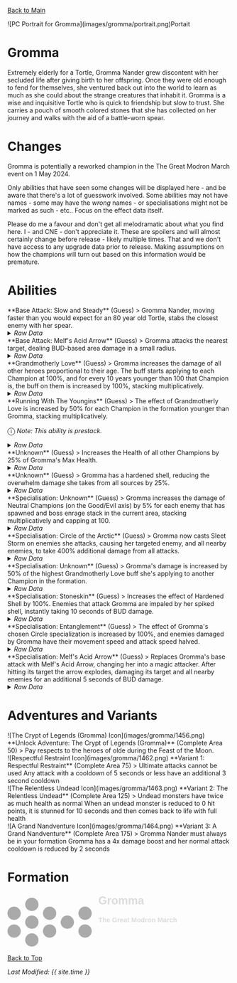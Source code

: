 [Back to Main](index.md)

<span class="championPortraitsRow">
    <span class="championPortraitsImage">
        ![PC Portrait for Gromma](images/gromma/portrait.png)Portait
    </span>
</span>

# Gromma

Extremely elderly for a Tortle, Gromma Nander grew discontent with her secluded life after giving birth to her offspring. Once they were old enough to fend for themselves, she ventured back out into the world to learn as much as she could about the strange creatures that inhabit it. Gromma is a wise and inquisitive Tortle who is quick to friendship but slow to trust. She carries a pouch of smooth colored stones that she has collected on her journey and walks with the aid of a battle-worn spear.

# Changes

Gromma is potentially a reworked champion in the The Great Modron March event on 1 May 2024.

Only abilities that have seen some changes will be displayed here - and be aware that there's a lot of guesswork involved. Some abilities may not have names - some may have the *wrong* names - or specialisations might not be marked as such - etc.. Focus on the effect data itself.

Please do me a favour and don't get all melodramatic about what you find here. I - and CNE - don't appreciate it. These are spoilers and will almost certainly change before release - likely multiple times. That and we don't have access to any upgrade data prior to release. Making assumptions on how the champions will turn out based on this information would be premature.

# Abilities

<div markdown="1" class="abilityBorder"><div markdown="1" class="abilityBorderInner">
**Base Attack: Slow and Steady** (Guess)
> Gromma Nander, moving faster than you would expect for an 80 year old Tortle, stabs the closest enemy with her spear.
<details><summary><em>Raw Data</em></summary>
<p>
<pre>
{
    "id": 752,
    "name": "Slow and Steady",
    "description": "Gromma Nander, moving faster than you would expect for an 80 year old Tortle, stabs the closest enemy with her spear.",
    "long_description": "",
    "graphic_id": 0,
    "target": "front",
    "num_targets": 1,
    "aoe_radius": 0,
    "damage_modifier": 1,
    "cooldown": 4.6,
    "animations": [
        {
            "type": "melee_attack",
            "target_offset_x": -84,
            "damage_frame": 2,
            "jump_sound": 30,
            "sound_frames": {
                "2": 154
            }
        }
    ],
    "tags": [
        "melee"
    ],
    "damage_types": [
        "melee"
    ]
}
</pre>
</p>
</details>
</div></div>

<div markdown="1" class="abilityBorder"><div markdown="1" class="abilityBorderInner">
**Base Attack: Melf's Acid Arrow** (Guess)
> Gromma attacks the nearest target, dealing BUD-based area damage in a small radius.
<details><summary><em>Raw Data</em></summary>
<p>
<pre>
{
    "id": 751,
    "name": "Melf's Acid Arrow",
    "description": "Gromma attacks the nearest target, dealing BUD-based area damage in a small radius.",
    "long_description": "",
    "graphic_id": 0,
    "target": "front",
    "num_targets": 1,
    "aoe_radius": 0,
    "damage_modifier": 1.5,
    "cooldown": 4.6,
    "animations": [
        {
            "type": "ranged_attack",
            "projectile": "acid_arrow",
            "shoot_frame": 10,
            "projectile_count": 1,
            "shoot_offset_x": 140,
            "shoot_offset_y": 0
        }
    ],
    "tags": [
        "ranged"
    ],
    "damage_types": [
        "magic"
    ]
}
</pre>
</p>
</details>
</div></div>

<div markdown="1" class="abilityBorder"><div markdown="1" class="abilityBorderInner">
**Grandmotherly Love** (Guess)
> Gromma increases the damage of all other heroes proportional to their age. The buff starts applying to each Champion at 100%, and for every 10 years younger than 100 that Champion is, the buff on them is increased by 100%, stacking multiplicatively.
<details><summary><em>Raw Data</em></summary>
<p>
<pre>
{
    "id": 1949,
    "flavour_text": "",
    "description": {
        "desc": "Gromma increases the damage of all other heroes proportional to their age. The buff starts applying to each Champion at $(amount)%, and for every 10 years younger than 100 that Champion is, the buff on them is increased by $(buff_amount___2)%, stacking multiplicatively."
    },
    "effect_keys": [
        {
            "effect_string": "hero_dps_multiplier_mult,100",
            "targets": [
                "other"
            ],
            "filter_targets": [
                {
                    "type": "exclude_heroes",
                    "hero_ids": [
                        146
                    ]
                }
            ],
            "amount_updated_listeners": [
                "slot_changed",
                "feat_changed"
            ]
        },
        {
            "effect_string": "buff_incoming_effect_by_expr",
            "effect_id": 1949,
            "effect_index": 0,
            "buff_amount": 100,
            "hero_expr": "pow((1+(buff_amount/100)), max(9 - floor(min(age,90)/10),0))",
            "targets": [
                "all"
            ],
            "filter_targets": [
                {
                    "type": "exclude_heroes",
                    "hero_ids": [
                        146
                    ]
                }
            ],
            "amount_updated_listeners": [
                "slot_changed",
                "feat_changed"
            ],
            "skip_effect_key_desc": true
        }
    ],
    "requirements": "",
    "graphic_id": 0,
    "large_graphic_id": 0,
    "properties": {
        "is_formation_ability": true,
        "owner_use_outgoing_description": true,
        "indexed_effect_properties": true
    }
}
</pre>
</p>
</details>
</div></div>

<div markdown="1" class="abilityBorder"><div markdown="1" class="abilityBorderInner">
**Running With The Youngins** (Guess)
> The effect of Grandmotherly Love is increased by 50% for each Champion in the formation younger than Gromma, stacking multiplicatively.

<span style="font-size:1.2em;">ⓘ</span> *Note: This ability is prestack.*
<details><summary><em>Raw Data</em></summary>
<p>
<pre>
{
    "id": 1951,
    "flavour_text": "",
    "description": {
        "desc": "The effect of Grandmotherly Love is increased by $amount% for each Champion in the formation younger than Gromma, stacking multiplicatively."
    },
    "effect_keys": [
        {
            "off_when_benched": true,
            "effect_string": "pre_stack_amount,50"
        },
        {
            "effect_string": "buff_upgrade,0,14874,0",
            "amount_expr": "upgrade_amount(14876,0)",
            "amount_func": "mult",
            "stack_func": "per_hero_attribute",
            "per_hero_expr": "age<80",
            "per_hero_targets": [
                {
                    "type": "except_heroes",
                    "hero_ids": [
                        146
                    ],
                    "only_in_formation": true
                }
            ],
            "show_bonus": true,
            "amount_updated_listeners": [
                "slot_changed"
            ]
        },
        {
            "effect_string": "expression_on_trigger,area_complete",
            "per_trigger_expr": "AppendToSaveStat(`gromma_running_with_nine_youngins`, false, trigger_count * as_int(GetUpgradeStacks(14876, 1) >= 9))"
        }
    ],
    "requirements": "",
    "graphic_id": 0,
    "large_graphic_id": 0,
    "properties": {
        "is_formation_ability": true,
        "owner_use_outgoing_description": true,
        "indexed_effect_properties": true,
        "per_effect_index_bonuses": true
    }
}
</pre>
</p>
</details>
</div></div>

<div markdown="1" class="abilityBorder"><div markdown="1" class="abilityBorderInner">
**Unknown** (Guess)
> Increases the Health of all other Champions by 25% of Gromma's Max Health.
<details><summary><em>Raw Data</em></summary>
<p>
<pre>
{
    "id": 1950,
    "flavour_text": "",
    "description": {
        "desc": "Increases the Health of all other Champions by $amount% of $source's Max Health"
    },
    "effect_keys": [
        {
            "effect_string": "increase_health_by_source_percent,25",
            "targets": [
                "other"
            ],
            "off_when_benched": true
        }
    ],
    "requirements": "",
    "graphic_id": 0,
    "large_graphic_id": 0,
    "properties": {
        "is_formation_ability": true,
        "owner_use_outgoing_description": true
    }
}
</pre>
</p>
</details>
</div></div>

<div markdown="1" class="abilityBorder"><div markdown="1" class="abilityBorderInner">
**Unknown** (Guess)
> Gromma has a hardened shell, reducing the overwhelm damage she takes from all sources by 25%.
<details><summary><em>Raw Data</em></summary>
<p>
<pre>
{
    "id": 1963,
    "flavour_text": "",
    "description": {
        "desc": "Gromma has a hardened shell, reducing the overwhelm damage she takes from all sources by 25%."
    },
    "effect_keys": [
        {
            "effect_string": "reduce_overwhelm_effect,25"
        }
    ],
    "requirements": "",
    "graphic_id": 0,
    "large_graphic_id": 0,
    "properties": {
        "is_formation_ability": true,
        "owner_use_outgoing_description": true
    }
}
</pre>
</p>
</details>
</div></div>

<div markdown="1" class="abilityBorder"><div markdown="1" class="abilityBorderInner">
**Specialisation: Unknown** (Guess)
> Gromma increases the damage of Neutral Champions (on the Good/Evil axis) by 5% for each enemy that has spawned and boss enrage stack in the current area, stacking multiplicatively and capping at 100.
<details><summary><em>Raw Data</em></summary>
<p>
<pre>
{
    "id": 1952,
    "flavour_text": "",
    "description": {
        "desc": "Gromma increases the damage of $gromma_circle_of_the_mountain_target Champions (on the Good/Evil axis) by $(not_buffed amount)% for each enemy that has spawned and boss enrage stack in the current area, stacking multiplicatively and capping at 100."
    },
    "effect_keys": [
        {
            "off_when_benched": true,
            "effect_string": "hero_dps_multiplier_mult,5",
            "targets": [
                {
                    "type": "by_tags",
                    "tags": "geneutral"
                }
            ],
            "amount_updated_listeners": [
                "slot_changed",
                "monster_spawned",
                "enrage_stacks_changed"
            ],
            "amount_func": "mult",
            "stack_func": "per_hero_attribute",
            "post_process_expr": "boss_enrage_stacks+monsters_spawned",
            "limit": 100,
            "show_bonus": true,
            "use_computed_amount_for_description": true,
            "buff_target": "Neutral"
        }
    ],
    "requirements": "",
    "graphic_id": 0,
    "large_graphic_id": 0,
    "properties": {
        "is_formation_ability": true,
        "owner_use_outgoing_description": true,
        "spec_option_post_apply_info": "Champions Targeted: $num_targets"
    }
}
</pre>
</p>
</details>
</div></div>

<div markdown="1" class="abilityBorder"><div markdown="1" class="abilityBorderInner">
**Specialisation: Circle of the Arctic** (Guess)
> Gromma now casts Sleet Storm on enemies she attacks, causing her targeted enemy, and all nearby enemies, to take 400% additional damage from all attacks.
<details><summary><em>Raw Data</em></summary>
<p>
<pre>
{
    "id": 1953,
    "flavour_text": "",
    "description": {
        "desc": "Gromma now casts Sleet Storm on enemies she attacks, causing her targeted enemy, and all nearby enemies, to take $amount% additional damage from all attacks."
    },
    "effect_keys": [
        {
            "effect_string": "add_monster_hit_effects,400,751",
            "use_chained_attack": false,
            "monster_effect": {
                "effect_string": "effect_def,1961"
            },
            "after_damage": false,
            "range": 200
        },
        {
            "effect_string": "add_monster_hit_effects,400,752",
            "use_chained_attack": false,
            "monster_effect": {
                "effect_string": "effect_def,1961"
            },
            "after_damage": false,
            "range": 200
        }
    ],
    "requirements": "",
    "graphic_id": 0,
    "large_graphic_id": 0,
    "properties": {
        "is_formation_ability": true,
        "owner_use_outgoing_description": true
    }
}
</pre>
</p>
</details>
</div></div>

<div markdown="1" class="abilityBorder"><div markdown="1" class="abilityBorderInner">
**Specialisation: Unknown** (Guess)
> Gromma's damage is increased by 50% of the highest Grandmotherly Love buff she's applying to another Champion in the formation.
<details><summary><em>Raw Data</em></summary>
<p>
<pre>
{
    "id": 1954,
    "flavour_text": "",
    "description": {
        "desc": "Gromma's damage is increased by $(amount)% of the highest Grandmotherly Love buff she's applying to another Champion in the formation."
    },
    "effect_keys": [
        {
            "effect_string": "hero_dps_multiplier_mult,50",
            "targets": [
                "self"
            ],
            "amount_func": "mult_by_highest_applied_effect_amount",
            "upgrade_id": 14874,
            "effect_index": 0,
            "ignore_empty_slots": true,
            "amount_updated_listeners": [
                "slot_changed",
                "upgrade_unlocked"
            ],
            "show_bonus": true
        }
    ],
    "requirements": "",
    "graphic_id": 0,
    "large_graphic_id": 0,
    "properties": {
        "is_formation_ability": true,
        "owner_use_outgoing_description": true,
        "indexed_effect_properties": true
    }
}
</pre>
</p>
</details>
</div></div>

<div markdown="1" class="abilityBorder"><div markdown="1" class="abilityBorderInner">
**Specialisation: Stoneskin** (Guess)
> Increases the effect of Hardened Shell by 100%. Enemies that attack Gromma are impaled by her spiked shell, instantly taking 10 seconds of BUD damage.
<details><summary><em>Raw Data</em></summary>
<p>
<pre>
{
    "id": 1955,
    "flavour_text": "",
    "description": {
        "desc": "Increases the effect of Hardened Shell by $amount%. Enemies that attack Gromma are impaled by her spiked shell, instantly taking $(amount___2) seconds of BUD damage."
    },
    "effect_keys": [
        {
            "effect_string": "buff_upgrade,100,14873"
        },
        {
            "effect_string": "deal_bud_damage_when_hit,10"
        }
    ],
    "requirements": "",
    "graphic_id": 0,
    "large_graphic_id": 0,
    "properties": {
        "is_formation_ability": true,
        "owner_use_outgoing_description": true,
        "indexed_effect_properties": true
    }
}
</pre>
</p>
</details>
</div></div>

<div markdown="1" class="abilityBorder"><div markdown="1" class="abilityBorderInner">
**Specialisation: Entanglement** (Guess)
> The effect of Gromma's chosen Circle specialization is increased by 100%, and enemies damaged by Gromma have their movement speed and attack speed halved.
<details><summary><em>Raw Data</em></summary>
<p>
<pre>
{
    "id": 1956,
    "flavour_text": "",
    "description": {
        "desc": "The effect of Gromma's chosen Circle specialization is increased by $amount%, and enemies damaged by Gromma have their movement speed and attack speed halved."
    },
    "effect_keys": [
        {
            "effect_string": "buff_upgrade,100,14877"
        },
        {
            "effect_string": "buff_upgrade,100,14878"
        },
        {
            "effect_string": "buff_upgrade,100,14879"
        },
        {
            "effect_string": "add_monster_hit_effects,50,752",
            "use_chained_attack": false,
            "monster_effect": {
                "effect_string": "effect_def,1962"
            },
            "after_damage": false
        }
    ],
    "requirements": "",
    "graphic_id": 0,
    "large_graphic_id": 0,
    "properties": {
        "is_formation_ability": true,
        "owner_use_outgoing_description": true,
        "indexed_effect_properties": true
    }
}
</pre>
</p>
</details>
</div></div>

<div markdown="1" class="abilityBorder"><div markdown="1" class="abilityBorderInner">
**Specialisation: Melf's Acid Arrow** (Guess)
> Replaces Gromma's base attack with Melf's Acid Arrow, changing her into a magic attacker. After hitting its target the arrow explodes, damaging its target and all nearby enemies for an additional 5 seconds of BUD damage.
<details><summary><em>Raw Data</em></summary>
<p>
<pre>
{
    "id": 1957,
    "flavour_text": "",
    "description": {
        "desc": "Replaces Gromma's base attack with Melf's Acid Arrow, changing her into a magic attacker. After hitting its target the arrow explodes, damaging its target and all nearby enemies for an additional $(amount___2) seconds of BUD damage."
    },
    "effect_keys": [
        {
            "effect_string": "change_base_attack,751"
        },
        {
            "effect_string": "add_monster_hit_effects,5",
            "after_damage": true,
            "monster_effect": {
                "effect_string": "deal_bud_damage_in_area,5,200"
            }
        }
    ],
    "requirements": "",
    "graphic_id": 0,
    "large_graphic_id": 0,
    "properties": {
        "is_formation_ability": true,
        "owner_use_outgoing_description": true,
        "indexed_effect_properties": true
    }
}
</pre>
</p>
</details>
</div></div>

# Adventures and Variants

<div markdown="1" class="abilityBorder"><div markdown="1" class="abilityBorderInner">
![The Crypt of Legends (Gromma) Icon](images/gromma/1456.png) **Unlock Adventure: The Crypt of Legends (Gromma)** (Complete Area 50)
> Pay respects to the heroes of olde during the Feast of the Moon.
</div></div>
<div markdown="1" class="abilityBorder"><div markdown="1" class="abilityBorderInner">
![Respectful Restraint Icon](images/gromma/1462.png) **Variant 1: Respectful Restraint** (Complete Area 75)
> Ultimate attacks cannot be used Any attack with a cooldown of 5 seconds or less have an additional 3 second cooldown
</div></div>
<div markdown="1" class="abilityBorder"><div markdown="1" class="abilityBorderInner">
![The Relentless Undead Icon](images/gromma/1463.png) **Variant 2: The Relentless Undead** (Complete Area 125)
> Undead monsters have twice as much health as normal When an undead monster is reduced to 0 hit points, it is stunned for 10 seconds and then comes back to life with full health
</div></div>
<div markdown="1" class="abilityBorder"><div markdown="1" class="abilityBorderInner">
![A Grand Nandventure Icon](images/gromma/1464.png) **Variant 3: A Grand Nandventure** (Complete Area 175)
> Gromma Nander must always be in your formation Gromma has a 4x damage boost and her normal attack cooldown is reduced by 2 seconds
</div></div>

# Formation

<span class="formationBorder">
    <svg xmlns="http://www.w3.org/2000/svg" id="Gromma" fill="#aaa" data-formationName="Gromma" data-campaignName="The Great Modron March" width="389" height="120"><circle cx="175" cy="45" r="15"/><circle cx="175" cy="85" r="15"/><circle cx="135" cy="65" r="15"/><circle cx="95" cy="45" r="15"/><circle cx="95" cy="85" r="15"/><circle cx="55" cy="25" r="15"/><circle cx="55" cy="65" r="15"/><circle cx="55" cy="105" r="15"/><circle cx="15" cy="45" r="15"/><circle cx="15" cy="85" r="15"/><text x="205" y="25" fill="#dcdcdc" font-size="25" font-family="Arial" font-weight="bold">Gromma</text><text x="205" y="65" fill="#dcdcdc" font-size="15" font-family="Arial" font-weight="bold">The Great Modron March</text></svg>
</span>

[Back to Top](#top)

*Last Modified: {{ site.time }}*